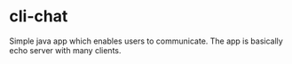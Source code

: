 # cli-chat
Simple java app which enables users to communicate. The app is basically echo server with many clients.
